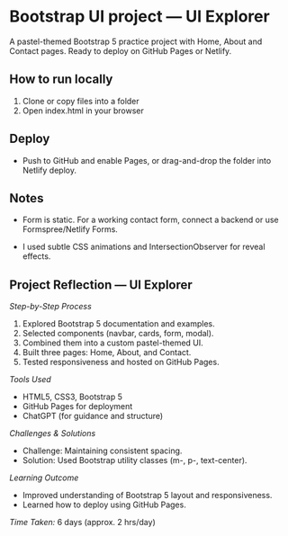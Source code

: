 # Bootstrap UI project — UI Explorer

A pastel-themed Bootstrap 5 practice project with Home, About and Contact pages. Ready to deploy on GitHub Pages or Netlify.

## How to run locally
1. Clone or copy files into a folder
2. Open index.html in your browser

## Deploy
- Push to GitHub and enable Pages, or drag-and-drop the folder into Netlify deploy.

## Notes
- Form is static. For a working contact form, connect a backend or use Formspree/Netlify Forms.

- I used subtle CSS animations and IntersectionObserver for reveal effects.
## Project Reflection — UI Explorer

*Step-by-Step Process*
1. Explored Bootstrap 5 documentation and examples.
2. Selected components (navbar, cards, form, modal).
3. Combined them into a custom pastel-themed UI.
4. Built three pages: Home, About, and Contact.
5. Tested responsiveness and hosted on GitHub Pages.

*Tools Used*
- HTML5, CSS3, Bootstrap 5
- GitHub Pages for deployment
- ChatGPT (for guidance and structure)

*Challenges & Solutions*
- Challenge: Maintaining consistent spacing.
- Solution: Used Bootstrap utility classes (m-, p-, text-center).

*Learning Outcome*
- Improved understanding of Bootstrap 5 layout and responsiveness.
- Learned how to deploy using GitHub Pages.

*Time Taken:* 6 days (approx. 2 hrs/day)
